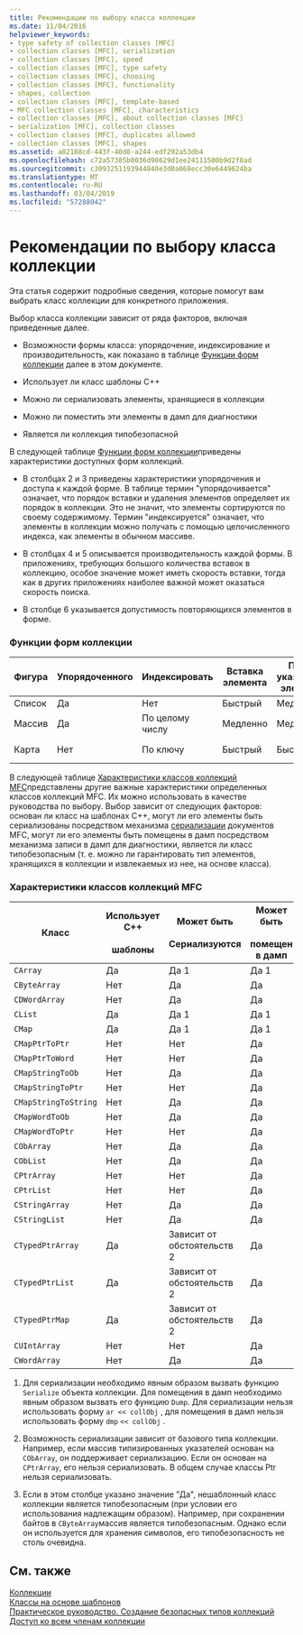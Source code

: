 ```yaml
---
title: Рекомендации по выбору класса коллекции
ms.date: 11/04/2016
helpviewer_keywords:
- type safety of collection classes [MFC]
- collection classes [MFC], serialization
- collection classes [MFC], speed
- collection classes [MFC], type safety
- collection classes [MFC], choosing
- collection classes [MFC], functionality
- shapes, collection
- collection classes [MFC], template-based
- MFC collection classes [MFC], characteristics
- collection classes [MFC], about collection classes [MFC]
- serialization [MFC], collection classes
- collection classes [MFC], duplicates allowed
- collection classes [MFC], shapes
ms.assetid: a82188cd-443f-40d8-a244-edf292a53db4
ms.openlocfilehash: c72a57385b0036d98629d1ee24111500b9d2f8ad
ms.sourcegitcommit: c3093251193944840e3d0a068ecc30e6449624ba
ms.translationtype: MT
ms.contentlocale: ru-RU
ms.lasthandoff: 03/04/2019
ms.locfileid: "57288042"
---
```

# <a name="recommendations-for-choosing-a-collection-class"></a>Рекомендации по выбору класса коллекции

Эта статья содержит подробные сведения, которые помогут вам выбрать класс коллекции для конкретного приложения.

Выбор класса коллекции зависит от ряда факторов, включая приведенные далее.

- Возможности формы класса: упорядочение, индексирование и производительность, как показано в таблице [Функции форм коллекции](#_core_collection_shape_features) далее в этом документе.

- Использует ли класс шаблоны C++

- Можно ли сериализовать элементы, хранящиеся в коллекции

- Можно ли поместить эти элементы в дамп для диагностики

- Является ли коллекция типобезопасной

В следующей таблице [Функции форм коллекции](#_core_collection_shape_features)приведены характеристики доступных форм коллекций.

- В столбцах 2 и 3 приведены характеристики упорядочения и доступа к каждой форме. В таблице термин "упорядочивается" означает, что порядок вставки и удаления элементов определяет их порядок в коллекции. Это не значит, что элементы сортируются по своему содержимому. Термин "индексируется" означает, что элементы в коллекции можно получать с помощью целочисленного индекса, как элементы в обычном массиве.

- В столбцах 4 и 5 описывается производительность каждой формы. В приложениях, требующих большого количества вставок в коллекцию, особое значение может иметь скорость вставки, тогда как в других приложениях наиболее важной может оказаться скорость поиска.

- В столбце 6 указывается допустимость повторяющихся элементов в форме.

### <a name="_core_collection_shape_features"></a>  Функции форм коллекции

|Фигура|Упорядоченного|Индексировать|Вставка элемента|Поиск указанного элемента|Повторяющиеся элементы|
|-----------|--------------|--------------|-----------------------|----------------------------------|-------------------------|
|Список|Да|Нет|Быстрый|Медленно|Да|
|Массив|Да|По целому числу|Медленно|Медленно|Да|
|Карта|Нет|По ключу|Быстрый|Быстрый|Нет (ключи) Да (значения)|

В следующей таблице [Характеристики классов коллекций MFC](#_core_characteristics_of_mfc_collection_classes)представлены другие важные характеристики определенных классов коллекций MFC. Их можно использовать в качестве руководства по выбору. Выбор зависит от следующих факторов: основан ли класс на шаблонах C++, могут ли его элементы быть сериализованы посредством механизма [сериализации](../mfc/serialization-in-mfc.md) документов MFC, могут ли его элементы быть помещены в дамп посредством механизма записи в дамп для диагностики, является ли класс типобезопасным (т. е. можно ли гарантировать тип элементов, хранящихся в коллекции и извлекаемых из нее, на основе класса).

### <a name="_core_characteristics_of_mfc_collection_classes"></a>  Характеристики классов коллекций MFC

|Класс|Использует C++<br /><br /> шаблоны|Может быть<br /><br /> Сериализуются|Может быть<br /><br /> помещен в дамп|Является<br /><br /> типобезопасный|
|-----------|------------------------------|---------------------------|-----------------------|-----------------------|
|`CArray`|Да|Да 1|Да 1|Нет|
|`CByteArray`|Нет|Да|Да|Да 3|
|`CDWordArray`|Нет|Да|Да|Да 3|
|`CList`|Да|Да 1|Да 1|Нет|
|`CMap`|Да|Да 1|Да 1|Нет|
|`CMapPtrToPtr`|Нет|Нет|Да|Нет|
|`CMapPtrToWord`|Нет|Нет|Да|Нет|
|`CMapStringToOb`|Нет|Да|Да|Нет|
|`CMapStringToPtr`|Нет|Нет|Да|Нет|
|`CMapStringToString`|Нет|Да|Да|Да 3|
|`CMapWordToOb`|Нет|Да|Да|Нет|
|`CMapWordToPtr`|Нет|Нет|Да|Нет|
|`CObArray`|Нет|Да|Да|Нет|
|`CObList`|Нет|Да|Да|Нет|
|`CPtrArray`|Нет|Нет|Да|Нет|
|`CPtrList`|Нет|Нет|Да|Нет|
|`CStringArray`|Нет|Да|Да|Да 3|
|`CStringList`|Нет|Да|Да|Да 3|
|`CTypedPtrArray`|Да|Зависит от обстоятельств 2|Да|Да|
|`CTypedPtrList`|Да|Зависит от обстоятельств 2|Да|Да|
|`CTypedPtrMap`|Да|Зависит от обстоятельств 2|Да|Да|
|`CUIntArray`|Нет|Нет|Да|Да 3|
|`CWordArray`|Нет|Да|Да|Да 3|

1. Для сериализации необходимо явным образом вызвать функцию `Serialize` объекта коллекции. Для помещения в дамп необходимо явным образом вызвать его функцию `Dump`. Для сериализации нельзя использовать форму `ar << collObj` , для помещения в дамп нельзя использовать форму `dmp` `<< collObj` .

2. Возможность сериализации зависит от базового типа коллекции. Например, если массив типизированных указателей основан на `CObArray`, он поддерживает сериализацию. Если он основан на `CPtrArray`, его нельзя сериализовать. В общем случае классы Ptr нельзя сериализовать.

3. Если в этом столбце указано значение "Да", нешаблонный класс коллекции является типобезопасным (при условии его использования надлежащим образом). Например, при сохранении байтов в `CByteArray`массив является типобезопасным. Однако если он используется для хранения символов, его типобезопасность не столь очевидна.

## <a name="see-also"></a>См. также

[Коллекции](../mfc/collections.md)<br/>
[Классы на основе шаблонов](../mfc/template-based-classes.md)<br/>
[Практическое руководство. Создание безопасных типов коллекций](../mfc/how-to-make-a-type-safe-collection.md)<br/>
[Доступ ко всем членам коллекции](../mfc/accessing-all-members-of-a-collection.md)

